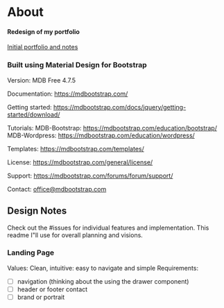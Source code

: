 # About
#### Redesign of my portfolio
[Initial portfolio and notes](https://github.com/langdonms/portfolio)

### Built using Material Design for Bootstrap
Version: MDB Free 4.7.5

Documentation:
https://mdbootstrap.com/

Getting started:
https://mdbootstrap.com/docs/jquery/getting-started/download/

Tutorials:
MDB-Bootstrap: https://mdbootstrap.com/education/bootstrap/
MDB-Wordpress: https://mdbootstrap.com/education/wordpress/

Templates:
https://mdbootstrap.com/templates/

License:
https://mdbootstrap.com/general/license/

Support:
https://mdbootstrap.com/forums/forum/support/

Contact:
office@mdbootstrap.com

## Design Notes
Check out the #issues for individual features and implementation. This readme I"ll use for overall planning and visions.

### Landing Page
Values: Clean, intuitive: easy to navigate and simple
Requirements:
- [ ] navigation (thinking about the using the drawer component)
- [ ] header or footer contact
- [ ] brand or portrait
